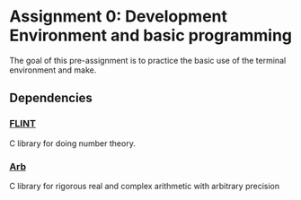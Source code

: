 [//]: # (To preview markdown file in Emacs type C-c C-c p)

# Assignment 0: Development Environment and basic programming
The goal of this pre-assignment is to practice the basic use of the terminal environment and make.

## Dependencies

### [FLINT](http://www.flintlib.org/index.html)
C library for doing number theory.

### [Arb](http://arblib.org)
C library for rigorous real and complex arithmetic with arbitrary precision
